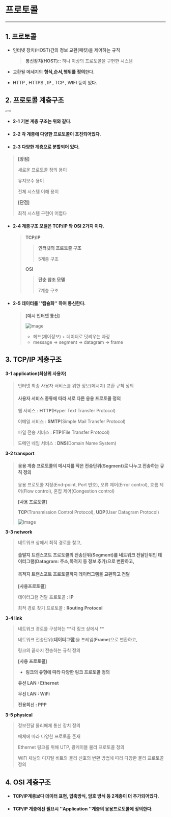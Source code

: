 

# 프로토콜

---

## 1. 프로토콜

+ 인터넷 장치(HOST)간의 정보 교환(패킷)을 제어하는 규칙

  > **통신장치(HOST)::** 하나 이상의 프로토콜을 구현한 시스템

+ 교환될 메세지의 **형식,순서,행위를 정의**한다.

+ HTTP ,  HTTPS , IP , TCP , WIFI 등이 있다.



## 2. 프로토콜 계층구조

<img src="https://user-images.githubusercontent.com/68331041/137083235-3432e2a9-a728-4b81-aa99-281142bc54f5.png" alt="image" style="zoom: 33%;" />

+ #### 2-1 기본 계층 구조는 위와 같다.

+ #### 2-2 각 계층에 다양한 프로토콜이 포진되어있다.

+ #### 2-3 다양한 계층으로 분할되어 있다.

> **[장점]**
>
> 새로운 프로토콜 정의 용이
>
> 유지보수 용이
>
> 전체 시스템 이해 용이
>
> **[단점]**
>
> 최적 시스템 구현이 어렵다

+ #### 2-4 계층구조 모델은 **TCP/IP** 와 **OSI** 2가지 이다.

  > **TCP/IP** 
  >
  > > **인터넷의 프로토콜 구조**
  > >
  > > 5계층 구조
  >
  >  **OSI**
  >
  > > **단순 참조 모델**
  > >
  > > 7계층 구조 

+ #### 2-5 데이터를 **''캡슐화''** 하여 통신한다.

  > **[예시 인터넷 통신]**
  >
  > ![image](https://user-images.githubusercontent.com/68331041/132160070-32edbd3b-083d-4c0b-84e3-e22babf91a3b.png)
  >
  > + 헤드(제어정보) + 데이터로 덧씌우는 과정
  > + message -> segment -> datagram -> frame



## 3. TCP/IP 계층구조

#### **3-1 application(최상위 사용자)**

> 인터넷 최종 사용자 서비스를 위한 정보(메시지) 교환 규칙 정의
>
> #### 사용자 서비스 종류에 따라 서로 다른 응용 프로토콜 정의
>
> 웹 서비스 : **HTTP**(Hyper Text Transfer Protocol)
>
> 이메일 서비스 : **SMTP**(Simple Mail Transfer Protocol)
>
> 파일 전송 서비스 : **FTP**(File Transfer Protocol)
>
> 도메인 네임 서비스 : **DNS**(Domain Name System)

**3-2 transport**

> #### 응용 계층 프로토콜의 메시지를 작은 전송단위(**Segment**)로 나누고 전송하는 규칙 정의
>
> 응용 프로토콜 지정(End-point, Port 번호), 오류 제어(Error control), 흐름 제어(Flow control), 혼잡 제어(Congestion control)
>
> **[사용 프로토콜]**
>
> **TCP**(Transmission Control Protocol), **UDP**(User Datagram Protocol)
>
> ![image](https://user-images.githubusercontent.com/68331041/132158976-6c8b03a7-8568-4427-a1eb-aa4e3ab24cdf.png)

**3-3 network**

>  네트워크 상에서 최적 경로를 찾고,
>
>  #### 출발지 트랜스포트 프로토콜의 전송단위(**Segment**)를 네트워크 전달단위인 데이터그램(**Datagram**: 주소,목적지 등 정보 추가)으로 변환하고,
>
>  #### 목적지 **트랜스포트 프로토콜까지 데이터그램을 교환하고 전달**
>
>  **[사용프로토콜]**
>
>  데이터그램 전달 프로토콜 : **IP**
>
>  최적 경로 찾기 프로토콜 : **Routing Protocol**

**3-4 link**

> 네트워크 경로를 구성하는 **각 링크 상에서 **
>
> 네트워크 전송단위(**데이터그램**)을 프레임(**Frame**)으로 변환하고,
>
> 링크의 끝까지 전송하는 규칙 정의
>
> **[사용 프로토콜]**
>
> + **링크의 유형에 따라 다양한 링크 프로토콜 정의**
>
> **유선 LAN : Ethernet**
>
> **무선 LAN : WiFi**
>
> **전용회선 : PPP** 

**3-5 physical**

> 정보전달 물리매체 통신 장치 정의
>
> 매체에 따라 다양한 프로토콜 존재
>
> Ethernet 링크를 위해 UTP, 광케이블 물리 프로토콜 정의
>
> WiFi 채널의 디지털 비트와 물리 신호의 변환 방법에 따라 다양한 물리 프로토콜 정의



## 4. **OSI**  계층구조

+ #### TCP/IP계층보다 데이터 표현, 압축방식, 암호 방식 등 2계층이 더 추가되어있다.

+ #### **TCP/IP 계층에선 필요시**  **''Application ''계층의 응용프로토콜에 정의**한다.





